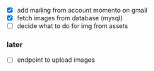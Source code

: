 - [x] add mailing from account momento on gmail
- [x] fetch images from database (mysql)
- [ ] decide what to do for img from assets

### later
- [ ] endpoint to upload images
